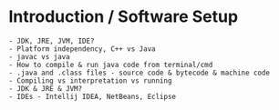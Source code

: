 # Introduction / Software Setup
    - JDK, JRE, JVM, IDE?
    - Platform independency, C++ vs Java
    - javac vs java
    - How to compile & run java code from terminal/cmd
    - .java and .class files - source code & bytecode & machine code
    - Compiling vs interpretation vs running
    - JDK & JRE & JVM?
    - IDEs - Intellij IDEA, NetBeans, Eclipse
